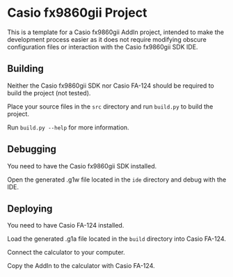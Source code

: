 # Casio fx9860gii Project

This is a template for a Casio fx9860gii AddIn project, intended to make the development process easier as it does not require modifying obscure configuration files or interaction with the Casio fx9860gii SDK IDE.

## Building

Neither the Casio fx9860gii SDK nor Casio FA-124 should be required to build the project (not tested).

Place your source files in the `src` directory and run `build.py` to build the project.

Run `build.py --help` for more information.

## Debugging

You need to have the Casio fx9860gii SDK installed.

Open the generated .g1w file located in the `ide` directory and debug with the IDE.

## Deploying

You need to have Casio FA-124 installed.

Load the generated .g1a file located in the `build` directory into Casio FA-124.

Connect the calculator to your computer.

Copy the AddIn to the calculator with Casio FA-124.